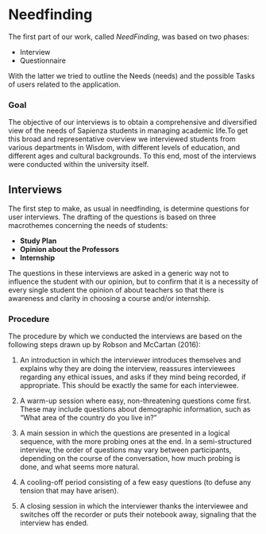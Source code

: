 # Needfinding

The first part of our work, called *NeedFinding*, was based on two phases:

- Interview
- Questionnaire

With the latter we tried to outline the Needs (needs) and the possible Tasks of users related to the application.

### Goal
The objective of our interviews is to obtain a comprehensive and diversified view of the needs of Sapienza students in managing academic life.To get this broad and representative overview we interviewed students from various departments in Wisdom, with different levels of education, and different ages and cultural backgrounds. To this end, most of the interviews were conducted within the university itself.

## Interviews
The first step to make, as usual in needfinding, is determine questions for user interviews. The drafting of the questions is based on three macrothemes concerning 
the needs of students:

- **Study Plan**
- **Opinion about the Professors**
- **Internship**

The questions in these interviews are asked in a generic way not to influence the student with our opinion, but to confirm 
that it is a necessity of every single student the opinion of about teachers so that there is awareness and clarity
in choosing a course and/or internship.

### Procedure
The procedure by which we conducted the interviews are based on the following steps drawn up by Robson and McCartan (2016):
1. An introduction in which the interviewer introduces themselves and explains why they are doing the interview, reassures interviewees regarding any ethical issues, and asks if they mind being recorded, if appropriate. This should be exactly the same for each interviewee.

2. A warm-up session where easy, non-threatening questions come first. These may include questions about demographic information, such as “What area of the country do you live in?”

3. A main session in which the questions are presented in a logical sequence, with the more probing ones at the end. In a semi-structured interview, the order of questions may vary between participants, depending on the course of the conversation, how much probing is done, and what seems more natural.

4. A cooling-off period consisting of a few easy questions (to defuse any tension that may have arisen).

5. A closing session in which the interviewer thanks the interviewee and switches off the recorder or puts their notebook away, signaling that the interview has ended.

